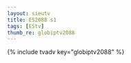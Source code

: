 ```yaml
--- 
layout: sieutv
title: ES2088 s1
tags: [EStv]
thumb_re: globiptv2088
---
```

{% include tvadv key="globiptv2088" %} 
